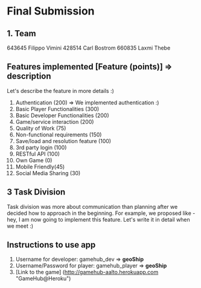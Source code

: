 # Final Submission
## 1. Team
643645 Filippo Vimini
428514 Carl Bostrom
660835 Laxmi Thebe
## Features implemented **[Feature (points)] => description**
Let's describe the feature in more details :)
1. Authentication (200) => We implemented authentication :)
2. Basic Player Functionalities (300)
3. Basic Developer Functionalities (200)
4. Game/service interaction (200)
5. Quality of Work (75)
6. Non-functional requirements (150)
7. Save/load and resolution feature (100)
8. 3rd party login (100)
9. RESTful API (100)
10. Own Game (0)
11. Mobile Friendly(45)
12. Social Media Sharing (30)

## 3 Task Division
Task division was more about communication than planning after we decided how to
approach in the beginning. For example, we proposed like - hey, I am now going to
implement this feature. Let's write it in detail when we meet :)

## Instructions to use app
1. Username for developer: gamehub_dev => **geoShip**
2. Username/Password for player: gamehub_player => **geoShip**
2. [Link to the game] (http://gamehub-aalto.herokuapp.com "GameHub@Heroku")

